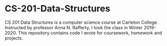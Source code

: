 # CS-201-Data-Structures

CS 201 Data Structures is a computer science course at Carleton College. Instructed by professor Anna N. Rafferty, I took the class in Winter 2019-2020. This repository contains code I wrote for coursework, homework and projects.
